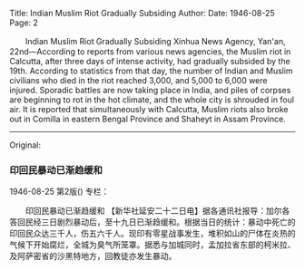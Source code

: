 Title: Indian Muslim Riot Gradually Subsiding
Author:
Date: 1946-08-25
Page: 2

　　Indian Muslim Riot Gradually Subsiding
    Xinhua News Agency, Yan'an, 22nd—According to reports from various news agencies, the Muslim riot in Calcutta, after three days of intense activity, had gradually subsided by the 19th. According to statistics from that day, the number of Indian and Muslim civilians who died in the riot reached 3,000, and 5,000 to 6,000 were injured. Sporadic battles are now taking place in India, and piles of corpses are beginning to rot in the hot climate, and the whole city is shrouded in foul air. It is reported that simultaneously with Calcutta, Muslim riots also broke out in Comilla in eastern Bengal Province and Shaheyt in Assam Province.



<hr /> 

Original: 


### 印回民暴动已渐趋缓和

1946-08-25
第2版()
专栏：

　　印回民暴动已渐趋缓和
    【新华社延安二十二日电】据各通讯社报导：加尔各答回民经三日剧烈暴动后，至十九日已渐趋缓和。根据当日的统计：暴动中死亡的印回民众达三千人，伤五六千人。现印有零星战事发生，堆积如山的尸体在炎热的气候下开始腐烂，全城为臭气所笼罩。据悉与加城同时，孟加拉省东部的柯米拉、及阿萨密省的沙黑特地方，回教徒亦发生暴动。
